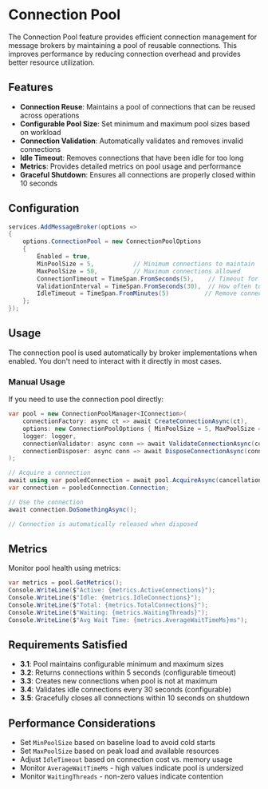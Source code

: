 # Connection Pool

The Connection Pool feature provides efficient connection management for message brokers by maintaining a pool of reusable connections. This improves performance by reducing connection overhead and provides better resource utilization.

## Features

- **Connection Reuse**: Maintains a pool of connections that can be reused across operations
- **Configurable Pool Size**: Set minimum and maximum pool sizes based on workload
- **Connection Validation**: Automatically validates and removes invalid connections
- **Idle Timeout**: Removes connections that have been idle for too long
- **Metrics**: Provides detailed metrics on pool usage and performance
- **Graceful Shutdown**: Ensures all connections are properly closed within 10 seconds

## Configuration

```csharp
services.AddMessageBroker(options =>
{
    options.ConnectionPool = new ConnectionPoolOptions
    {
        Enabled = true,
        MinPoolSize = 5,           // Minimum connections to maintain
        MaxPoolSize = 50,          // Maximum connections allowed
        ConnectionTimeout = TimeSpan.FromSeconds(5),    // Timeout for acquiring connection
        ValidationInterval = TimeSpan.FromSeconds(30),  // How often to validate connections
        IdleTimeout = TimeSpan.FromMinutes(5)          // Remove connections idle longer than this
    };
});
```

## Usage

The connection pool is used automatically by broker implementations when enabled. You don't need to interact with it directly in most cases.

### Manual Usage

If you need to use the connection pool directly:

```csharp
var pool = new ConnectionPoolManager<IConnection>(
    connectionFactory: async ct => await CreateConnectionAsync(ct),
    options: new ConnectionPoolOptions { MinPoolSize = 5, MaxPoolSize = 50 },
    logger: logger,
    connectionValidator: async conn => await ValidateConnectionAsync(conn),
    connectionDisposer: async conn => await DisposeConnectionAsync(conn)
);

// Acquire a connection
await using var pooledConnection = await pool.AcquireAsync(cancellationToken);
var connection = pooledConnection.Connection;

// Use the connection
await connection.DoSomethingAsync();

// Connection is automatically released when disposed
```

## Metrics

Monitor pool health using metrics:

```csharp
var metrics = pool.GetMetrics();
Console.WriteLine($"Active: {metrics.ActiveConnections}");
Console.WriteLine($"Idle: {metrics.IdleConnections}");
Console.WriteLine($"Total: {metrics.TotalConnections}");
Console.WriteLine($"Waiting: {metrics.WaitingThreads}");
Console.WriteLine($"Avg Wait Time: {metrics.AverageWaitTimeMs}ms");
```

## Requirements Satisfied

- **3.1**: Pool maintains configurable minimum and maximum sizes
- **3.2**: Returns connections within 5 seconds (configurable timeout)
- **3.3**: Creates new connections when pool is not at maximum
- **3.4**: Validates idle connections every 30 seconds (configurable)
- **3.5**: Gracefully closes all connections within 10 seconds on shutdown

## Performance Considerations

- Set `MinPoolSize` based on baseline load to avoid cold starts
- Set `MaxPoolSize` based on peak load and available resources
- Adjust `IdleTimeout` based on connection cost vs. memory usage
- Monitor `AverageWaitTimeMs` - high values indicate pool is undersized
- Monitor `WaitingThreads` - non-zero values indicate contention
